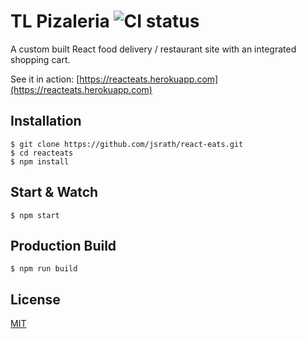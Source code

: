 # TL Pizaleria ![CI status](https://img.shields.io/badge/build-passing-brightgreen.svg)

A custom built React food delivery / restaurant site with an integrated shopping cart.

See it in action: [https://reacteats.herokuapp.com](https://reacteats.herokuapp.com)

## Installation

    $ git clone https://github.com/jsrath/react-eats.git
    $ cd reacteats
    $ npm install

## Start & Watch

    $ npm start

## Production Build

    $ npm run build

## License

[MIT](https://choosealicense.com/licenses/mit/)
